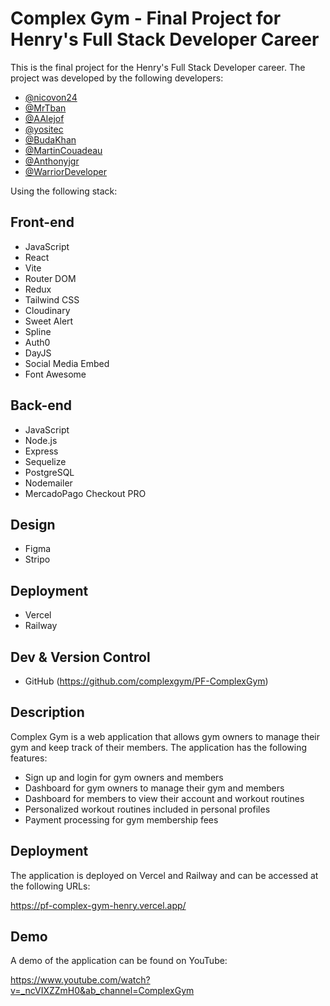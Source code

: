# Complex Gym - Final Project for Henry's Full Stack Developer Career

This is the final project for the Henry's Full Stack Developer career. The project was developed by the following developers:

- [@nicovon24](https://github.com/nicovon24)
- [@MrTban](https://github.com/MrTban)
- [@AAlejof](https://github.com/AAlejof)
- [@yositec](https://github.com/yositec)
- [@BudaKhan](https://github.com/BudaKhan)
- [@MartinCouadeau](https://github.com/MartinCouadeau)
- [@Anthonyjgr](https://github.com/Anthonyjgr)
- [@WarriorDeveloper](https://github.com/WarriorDeveloper)

Using the following stack:

## Front-end
- JavaScript
- React
- Vite
- Router DOM
- Redux
- Tailwind CSS
- Cloudinary
- Sweet Alert
- Spline
- Auth0
- DayJS
- Social Media Embed
- Font Awesome

## Back-end
- JavaScript
- Node.js
- Express
- Sequelize
- PostgreSQL
- Nodemailer
- MercadoPago Checkout PRO

## Design
- Figma
- Stripo

## Deployment
- Vercel
- Railway

## Dev & Version Control
- GitHub (https://github.com/complexgym/PF-ComplexGym)

## Description

Complex Gym is a web application that allows gym owners to manage their gym and keep track of their members. The application has the following features:

- Sign up and login for gym owners and members
- Dashboard for gym owners to manage their gym and members
- Dashboard for members to view their account and workout routines
- Personalized workout routines included in personal profiles
- Payment processing for gym membership fees


## Deployment

The application is deployed on Vercel and Railway and can be accessed at the following URLs:

https://pf-complex-gym-henry.vercel.app/


## Demo

A demo of the application can be found on YouTube:

https://www.youtube.com/watch?v=_ncVIXZZmH0&ab_channel=ComplexGym
